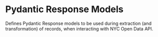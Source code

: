 # Pydantic Response Models
Defines Pydantic Response models to be used during extraction (and transformation)
of records, when interacting with NYC Open Data API.
